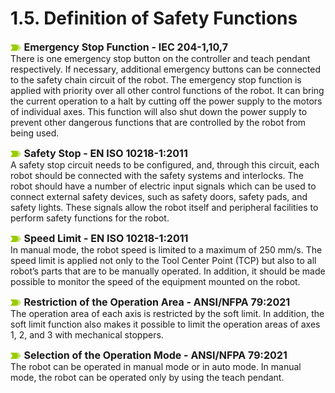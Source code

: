 ﻿# 1.5. Definition of Safety Functions

![](../_assets/말머리이미지.png )<font size = 3> **Emergency Stop Function - IEC 204-1,10,7** </font><br>
There is one emergency stop button on the controller and teach pendant respectively. If necessary, additional emergency buttons can be connected to the safety chain circuit of the robot. The emergency stop function is applied with priority over all other control functions of the robot. It can bring the current operation to a halt by cutting off the power supply to the motors of individual axes. This function will also shut down the power supply to prevent other dangerous functions that are controlled by the robot from being used.

![](../_assets/말머리이미지.png )<font size = 3> **Safety Stop - EN ISO 10218-1:2011** </font><br>
A safety stop circuit needs to be configured, and, through this circuit, each robot should be connected with the safety systems and interlocks. The robot should have a number of electric input signals which can be used to connect external safety devices, such as safety doors, safety pads, and safety lights. These signals allow the robot itself and peripheral facilities to perform safety functions for the robot. 

![](../_assets/말머리이미지.png )<font size = 3> **Speed Limit - EN ISO 10218-1:2011** </font><br>
In manual mode, the robot speed is limited to a maximum of 250 mm/s. The speed limit is applied not only to the Tool Center Point (TCP) but also to all robot’s parts that are to be manually operated. In addition, it should be made possible to monitor the speed of the equipment mounted on the robot.

![](../_assets/말머리이미지.png )<font size = 3> **Restriction of the Operation Area - ANSI/NFPA 79:2021** </font><br>
The operation area of each axis is restricted by the soft limit. In addition, the soft limit function also makes it possible to limit the operation areas of axes 1, 2, and 3 with mechanical stoppers.

![](../_assets/말머리이미지.png )<font size = 3> **Selection of the Operation Mode - ANSI/NFPA 79:2021** </font><br>
The robot can be operated in manual mode or in auto mode. In manual mode, the robot can be operated only by using the teach pendant.